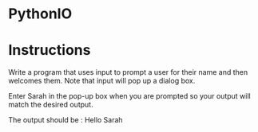 # PythonIO
# Instructions  

Write a program that uses input to prompt a user for their name and then welcomes them. Note that input will pop up a dialog box. 
  
Enter Sarah in the pop-up box when you are prompted so your output will match the desired output.

The output should be : Hello Sarah
